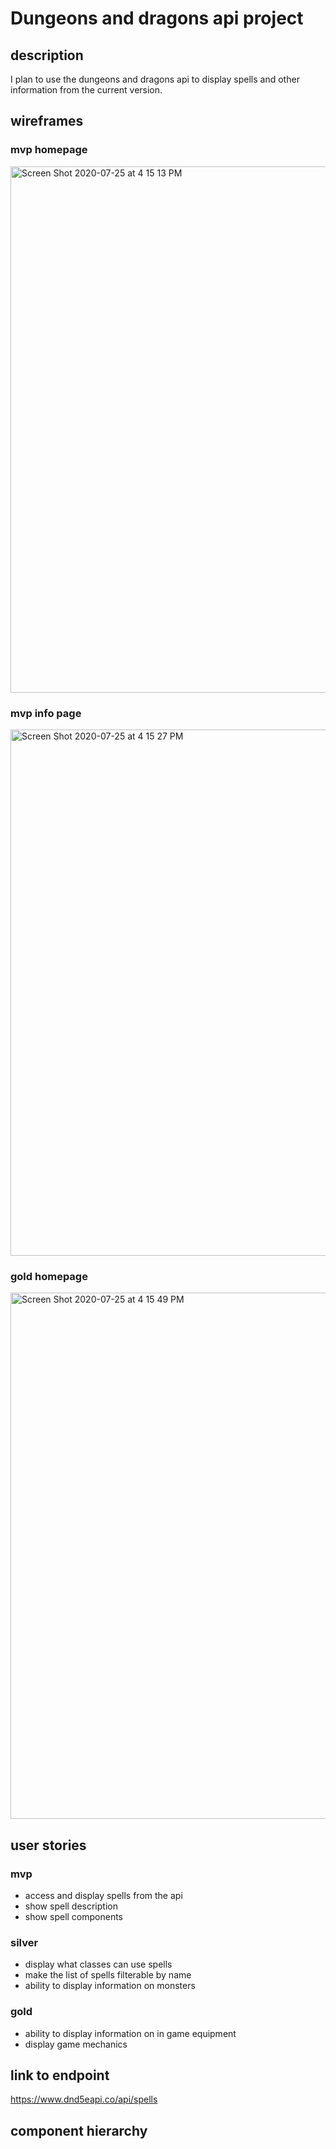 # Dungeons and dragons api project

## description

I plan to use the dungeons and dragons api to display spells and other information from the current version.

## wireframes

### mvp homepage
<img width="842" alt="Screen Shot 2020-07-25 at 4 15 13 PM" src="https://user-images.githubusercontent.com/67292469/88465567-25073d80-ce92-11ea-90ca-dd9cb4602276.png">

### mvp info page
<img width="842" alt="Screen Shot 2020-07-25 at 4 15 27 PM" src="https://user-images.githubusercontent.com/67292469/88465574-38b2a400-ce92-11ea-9939-ef6867f3fc32.png">

### gold homepage
<img width="842" alt="Screen Shot 2020-07-25 at 4 15 49 PM" src="https://user-images.githubusercontent.com/67292469/88465584-42d4a280-ce92-11ea-807c-8c10e406cd41.png">

## user stories

### mvp
- access and display spells from the api
- show spell description
- show spell components
### silver
- display what classes can use spells 
- make the list of spells filterable by name
- ability to display information on monsters

### gold
- ability to display information on in game equipment
- display game mechanics 


## link to endpoint

https://www.dnd5eapi.co/api/spells

## component hierarchy
